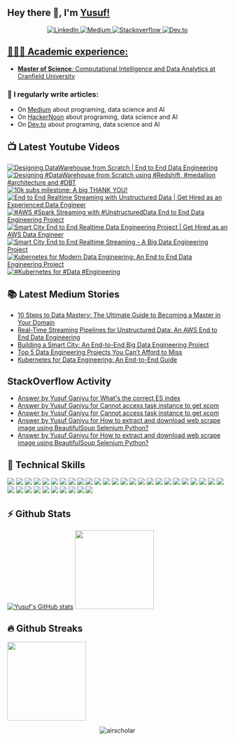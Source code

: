 ## Hey there 👋, I'm [Yusuf!](https://github.com/airscholar/)

<center>
<a href="https://www.linkedin.com/in/yusuf-ganiyu-b90140107/?locale=en_US" target="_blank">
    <img src="https://img.shields.io/badge/linkedin-%230077B5.svg?&style=for-the-badge&logo=linkedin&logoColor=white&color=071A2C" alt="LinkedIn"/>
  </a>
 <a href="https://medium.com/@yusuf.ganiyu" target="_blank">
    <img src="https://img.shields.io/badge/medium-%2312100E.svg?&style=for-the-badge&logo=medium&logoColor=white&color=071A2C" alt="Medium"/>
  </a>
  <a href="https://stackoverflow.com/users/6070546/yusuf-ganiyu" target="_blank">
    <img src="https://img.shields.io/badge/stackoverflow-%2312100E.svg?&style=for-the-badge&logo=stackoverflow&logoColor=white&color=071A2C" alt="Stackoverflow"/>
  </a>
  <a href="https://dev.to/airscholar" target="_blank">
    <img src="https://img.shields.io/badge/dev.to-%2312100E.svg?&style=for-the-badge&logo=dev.to&logoColor=white&color=071A2C" alt="Dev.to"/>
</center>

## 👨🏻‍🎓 Academic experience:
  - **Master of Science**: Computational Intelligence and Data Analytics at [Cranfield University](https://www.cranfield.ac.uk/courses/taught/computational-intelligence-for-data-analytics)

### 📝 I regularly write articles:
  - On [Medium](https://medium.com/@yusuf.ganiyu) about programing, data science and AI
  - On [HackerNoon](https://hackernoon.com/u/airscholar) about programing, data science and AI
  - On [Dev.to](https://dev.to/airscholar) about programing, data science and AI

## 📺 Latest Youtube Videos
<!-- BEGIN YOUTUBE-CARDS -->
[![Designing DataWarehouse from Scratch | End to End Data Engineering](https://ytcards.demolab.com/?id=u0bTOXVSrQc&title=Designing+DataWarehouse+from+Scratch+%7C+End+to+End+Data+Engineering&lang=en&timestamp=1711269625&background_color=%230d1117&title_color=%23ffffff&stats_color=%23dedede&max_title_lines=1&width=250&border_radius=5 "Designing DataWarehouse from Scratch | End to End Data Engineering")](https://www.youtube.com/watch?v=u0bTOXVSrQc)
[![Designing #DataWarehouse from Scratch using #Redshift, #medallion #architecture and #DBT](https://ytcards.demolab.com/?id=TfbF8TCT6GI&title=Designing+%23DataWarehouse+from+Scratch+using+%23Redshift%2C+%23medallion+%23architecture+and+%23DBT&lang=en&timestamp=1711186956&background_color=%230d1117&title_color=%23ffffff&stats_color=%23dedede&max_title_lines=1&width=250&border_radius=5 "Designing #DataWarehouse from Scratch using #Redshift, #medallion #architecture and #DBT")](https://www.youtube.com/watch?v=TfbF8TCT6GI)
[![10k subs milestone: A big THANK YOU!](https://ytcards.demolab.com/?id=JX5v87544_A&title=10k+subs+milestone%3A+A+big+THANK+YOU%21&lang=en&timestamp=1709670851&background_color=%230d1117&title_color=%23ffffff&stats_color=%23dedede&max_title_lines=1&width=250&border_radius=5 "10k subs milestone: A big THANK YOU!")](https://www.youtube.com/watch?v=JX5v87544_A)
[![End to End Realtime Streaming with Unstructured Data | Get Hired as an Experienced Data Engineer](https://ytcards.demolab.com/?id=M6BWTnMH77M&title=End+to+End+Realtime+Streaming+with+Unstructured+Data+%7C+Get+Hired+as+an+Experienced+Data+Engineer&lang=en&timestamp=1709471932&background_color=%230d1117&title_color=%23ffffff&stats_color=%23dedede&max_title_lines=1&width=250&border_radius=5 "End to End Realtime Streaming with Unstructured Data | Get Hired as an Experienced Data Engineer")](https://www.youtube.com/watch?v=M6BWTnMH77M)
[![#AWS #Spark Streaming with #UnstructuredData End to End Data Engineering Project](https://ytcards.demolab.com/?id=qL38xhoMH6U&title=%23AWS+%23Spark+Streaming+with+%23UnstructuredData+End+to+End+Data+Engineering+Project&lang=en&timestamp=1709396551&background_color=%230d1117&title_color=%23ffffff&stats_color=%23dedede&max_title_lines=1&width=250&border_radius=5 "#AWS #Spark Streaming with #UnstructuredData End to End Data Engineering Project")](https://www.youtube.com/watch?v=qL38xhoMH6U)
[![Smart City End to End Realtime Data Engineering Project | Get Hired as an AWS Data Engineer](https://ytcards.demolab.com/?id=Vv_fvwF41_0&title=Smart+City+End+to+End+Realtime+Data+Engineering+Project+%7C+Get+Hired+as+an+AWS+Data+Engineer&lang=en&timestamp=1708277132&background_color=%230d1117&title_color=%23ffffff&stats_color=%23dedede&max_title_lines=1&width=250&border_radius=5 "Smart City End to End Realtime Data Engineering Project | Get Hired as an AWS Data Engineer")](https://www.youtube.com/watch?v=Vv_fvwF41_0)
[![Smart City End to End Realtime Streaming - A Big Data Engineering Project](https://ytcards.demolab.com/?id=5wUy1Hp33dw&title=Smart+City+End+to+End+Realtime+Streaming+-+A+Big+Data+Engineering+Project&lang=en&timestamp=1708207851&background_color=%230d1117&title_color=%23ffffff&stats_color=%23dedede&max_title_lines=1&width=250&border_radius=5 "Smart City End to End Realtime Streaming - A Big Data Engineering Project")](https://www.youtube.com/watch?v=5wUy1Hp33dw)
[![Kubernetes for Modern Data Engineering: An End to End Data Engineering Project](https://ytcards.demolab.com/?id=ISftrpAImHA&title=Kubernetes+for+Modern+Data+Engineering%3A+An+End+to+End+Data+Engineering+Project&lang=en&timestamp=1706257992&background_color=%230d1117&title_color=%23ffffff&stats_color=%23dedede&max_title_lines=1&width=250&border_radius=5 "Kubernetes for Modern Data Engineering: An End to End Data Engineering Project")](https://www.youtube.com/watch?v=ISftrpAImHA)
[![#Kubernetes for #Data #Engineering](https://ytcards.demolab.com/?id=Ww0A0KaNBrk&title=%23Kubernetes+for+%23Data+%23Engineering&lang=en&timestamp=1706097826&background_color=%230d1117&title_color=%23ffffff&stats_color=%23dedede&max_title_lines=1&width=250&border_radius=5 "#Kubernetes for #Data #Engineering")](https://www.youtube.com/watch?v=Ww0A0KaNBrk)
<!-- END YOUTUBE-CARDS -->

## 📚 Latest Medium Stories
<!-- MEDIUM-STORY-LIST:START -->
- [10 Steps to Data Mastery: The Ultimate Guide to Becoming a Master in Your Domain](https://medium.com/towards-data-engineering/10-steps-to-data-mastery-the-ultimate-guide-to-becoming-a-master-in-your-domain-477b7a1d0214?source=rss-e88756b73479------2)
- [Real-Time Streaming Pipelines for Unstructured Data: An AWS End to End Data Engineering](https://towardsaws.com/real-time-streaming-pipelines-for-unstructured-data-an-aws-end-to-end-data-engineering-5ad3a0b77b05?source=rss-e88756b73479------2)
- [Building a Smart City: An End-to-End Big Data Engineering Project](https://blog.stackademic.com/building-a-smart-city-an-end-to-end-big-data-engineering-project-7a3d9a6ab104?source=rss-e88756b73479------2)
- [Top 5 Data Engineering Projects You Can’t Afford to Miss](https://blog.stackademic.com/top-5-data-engineering-projects-you-cant-afford-to-miss-8764a6de6e99?source=rss-e88756b73479------2)
- [Kubernetes for Data Engineering: An End-to-End Guide](https://blog.stackademic.com/kubernetes-for-data-engineering-an-end-to-end-guide-26c741a8c013?source=rss-e88756b73479------2)
<!-- MEDIUM-STORY-LIST:END -->

## StackOverflow Activity
<!-- STACKOVERFLOW:START -->
- [Answer by Yusuf Ganiyu for What&#39;s the correct ES index](https://stackoverflow.com/questions/77381493/whats-the-correct-es-index/77382484#77382484)
- [Answer by Yusuf Ganiyu for Cannot access task instance to get xcom](https://stackoverflow.com/questions/77302772/cannot-access-task-instance-to-get-xcom/77307266#77307266)
- [Answer by Yusuf Ganiyu for Cannot access task instance to get xcom](https://stackoverflow.com/questions/77302772/cannot-access-task-instance-to-get-xcom/77303461#77303461)
- [Answer by Yusuf Ganiyu for How to extract and download web scrape image using BeautifulSoup Selenium Python?](https://stackoverflow.com/questions/77297420/how-to-extract-and-download-web-scrape-image-using-beautifulsoup-selenium-python/77297483#77297483)
- [Answer by Yusuf Ganiyu for How to extract and download web scrape image using BeautifulSoup Selenium Python?](https://stackoverflow.com/questions/77297420/how-to-extract-and-download-web-scrape-image-using-beautifulsoup-selenium-python/77297430#77297430)
<!-- STACKOVERFLOW:END -->

## 💼 Technical Skills

![](https://img.shields.io/badge/Python-3776AB?style=flat&logo=python&logoColor=white)
![](https://img.shields.io/badge/PostgreSQL-336791?style=flat&logo=postgresql&logoColor=white)
![](https://img.shields.io/badge/MySQL-4479A1?style=flat&logo=mysql&logoColor=white)
![](https://img.shields.io/badge/Kafka-231F20?style=flat&logo=apache-kafka&logoColor=white)
![](https://img.shields.io/badge/MongoDB-47A248?style=flat&logo=mongodb&logoColor=white)
![](https://img.shields.io/badge/Cassandra-1287B1?style=flat&logo=apache-cassandra&logoColor=white)
![](https://img.shields.io/badge/AWS-232F3E?style=flat&logo=amazon-aws&logoColor=white)
![](https://img.shields.io/badge/Google_Cloud-4285F4?style=flat&logo=google-cloud&logoColor=white)
![](https://img.shields.io/badge/Docker-2496ED?style=flat&logo=docker&logoColor=white)
![](https://img.shields.io/badge/Git-F05032?style=flat&logo=git&logoColor=white)
![](https://img.shields.io/badge/dbt-FF6F61?style=flat&logo=dbt&logoColor=white)
![](https://img.shields.io/badge/Spark-E25A1C?style=flat&logo=apache-spark&logoColor=white)
![](https://img.shields.io/badge/Databricks-FF3621?style=flat&logo=databricks&logoColor=white)
![](https://img.shields.io/badge/Snowflake-29B5E8?style=flat&logo=snowflake&logoColor=white)
![](https://img.shields.io/badge/JavaScript-F7DF1E?style=flat&logo=javascript&logoColor=black)
![](https://img.shields.io/badge/FastAPI-009688?style=flat&logo=fastapi&logoColor=white)
![](https://img.shields.io/badge/GraphQL-E434AA?style=flat&logo=graphql&logoColor=white)
![](https://img.shields.io/badge/Node.js-339933?style=flat&logo=node.js&logoColor=white)
![](https://img.shields.io/badge/Terraform-7B42BC?style=flat&logo=terraform&logoColor=white)
![](https://img.shields.io/badge/Ansible-EE0000?style=flat&logo=ansible&logoColor=white)
![](https://img.shields.io/badge/NiFi-017081?style=flat&logo=apache-nifi&logoColor=white)
![](https://img.shields.io/badge/Hadoop-DAA520?style=flat&logo=hadoop&logoColor=white)
![](https://img.shields.io/badge/Grafana-F46800?style=flat&logo=grafana&logoColor=white)
![](https://img.shields.io/badge/Prometheus-E6522C?style=flat&logo=prometheus&logoColor=white)
![](https://img.shields.io/badge/Elasticsearch-005571?style=flat&logo=elasticsearch&logoColor=white)
![](https://img.shields.io/badge/Logstash-005571?style=flat&logo=logstash&logoColor=white)
![](https://img.shields.io/badge/Kibana-005571?style=flat&logo=kibana&logoColor=white)
![](https://img.shields.io/badge/Machine_Learning-FF6F61?style=flat&logoColor=white)
![](https://img.shields.io/badge/SQL_Server-CC2927?style=flat&logo=microsoft-sql-server&logoColor=white)
![](https://img.shields.io/badge/Oracle_DB-F80000?style=flat&logo=oracle&logoColor=white)
![](https://img.shields.io/badge/Airflow-017CEE?style=flat&logo=apache-airflow&logoColor=white)
![](https://img.shields.io/badge/Kubernetes-326CE5?style=flat&logo=kubernetes&logoColor=white)
![](https://img.shields.io/badge/Power_BI-F2C811?style=flat&logo=microsoft-power-bi&logoColor=white)
![](https://img.shields.io/badge/Tableau-E97627?style=flat&logo=tableau&logoColor=white)
![](https://img.shields.io/badge/Looker-000000?style=flat&logo=looker&logoColor=white)
## ⚡ Github Stats
[![Yusuf's GitHub stats](https://github-readme-stats.vercel.app/api?username=airscholar)](https://github.com/airscholar/github-readme-stats)
<img height="180em" src="https://github-readme-stats.vercel.app/api/top-langs/?username=airscholar&show_icons=true&hide_border=true&layout=compact&hide_progress=true&langs_count=10"/>

## 🔥 Github Streaks</b></summary>
<img height="180em" src="https://github-readme-streak-stats.herokuapp.com/?user=airscholar&hide_border=true" />

<p align="center"><img src="https://komarev.com/ghpvc/?username=airscholar&label=Profile%20views&color=0e75b6&style=flat" alt="airscholar" /></p>
